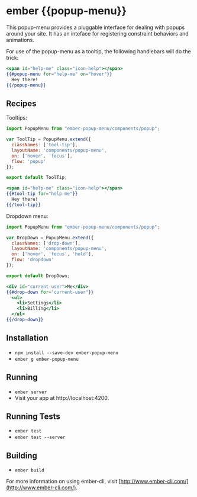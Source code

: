 # ember {{popup-menu}}

This popup-menu provides a pluggable interface for dealing with popups around your site. It has an inteface for registering constraint behaviors and animations.

For use of the popup-menu as a tooltip, the following handlebars will do the trick:

```handlebars
<span id="help-me" class="icon-help"></span>
{{#popup-menu for="help-me" on="hover"}}
  Hey there!
{{/popup-menu}}
```

## Recipes

Tooltips:
```javascript
import PopupMenu from "ember-popup-menu/components/popup";

var ToolTip = PopupMenu.extend({
  classNames: ['tool-tip'],
  layoutName: 'components/popup-menu',
  on: ['hover', 'focus'],
  flow: 'popup'
});

export default ToolTip;
```

```handlebars
<span id="help-me" class="icon-help"></span>
{{#tool-tip for="help-me"}}
  Hey there!
{{/tool-tip}}
```

Dropdown menu:
```javascript
import PopupMenu from "ember-popup-menu/components/popup";

var DropDown = PopupMenu.extend({
  classNames: ['drop-down'],
  layoutName: 'components/popup-menu',
  on: ['hover', 'focus', 'hold'],
  flow: 'dropdown'
});

export default DropDown;
```

```handlebars
<div id="current-user">Me</div>
{{#drop-down for="current-user"}}
  <ul>
    <li>Settings</li>
    <li>Billing</li>
  </ul>
{{/drop-down}}
```

## Installation

* `npm install --save-dev ember-popup-menu`
* `ember g ember-popup-menu`

## Running

* `ember server`
* Visit your app at http://localhost:4200.

## Running Tests

* `ember test`
* `ember test --server`

## Building

* `ember build`

For more information on using ember-cli, visit [http://www.ember-cli.com/](http://www.ember-cli.com/).
